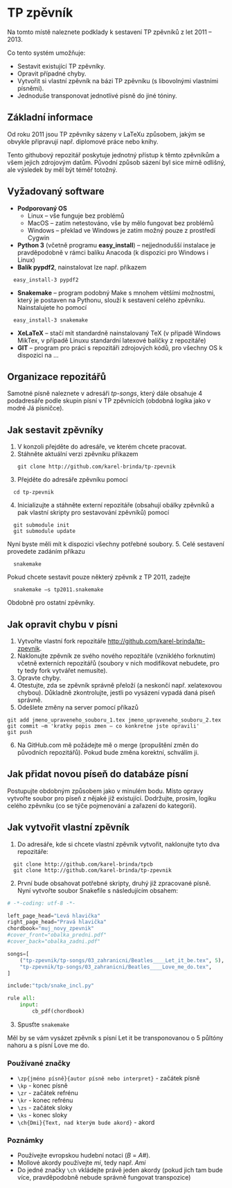 # TP zpěvník

Na tomto místě naleznete podklady k sestavení TP zpěvníků z let 2011 – 2013.

Co tento systém umožňuje:
*	Sestavit existující TP zpěvníky.
*	Opravit případné chyby.
*	Vytvořit si vlastní zpěvník na bázi TP zpěvníku (s libovolnými vlastními písněmi).
*	Jednoduše transponovat jednotlivé písně do jiné tóniny.

## Základní informace

Od roku 2011 jsou TP zpěvníky sázeny v LaTeXu způsobem, jakým se obvykle připravují např. diplomové práce nebo knihy.

Tento githubový repozitář poskytuje jednotný přístup k těmto zpěvníkům a všem jejich zdrojovým datům. Původní způsob sázení byl sice mírně odlišný, ale výsledek by měl být téměř totožný.

## Vyžadovaný software

* **Podporovaný OS**
  * Linux – vše funguje bez problémů
  * MacOS – zatím netestováno, vše by mělo fungovat bez problémů
  * Windows – překlad ve Windows je zatím možný pouze z prostředí Cygwin
*	**Python 3** (včetně programu **easy_install**) – nejjednodušší instalace je pravděpodobně v rámci balíku Anacoda (k dispozici pro Windows i Linux)
  *	**Balík pypdf2**, nainstalovat lze např. příkazem
  ```
    easy_install-3 pypdf2
  ```
  * **Snakemake** – program podobný Make s mnohem většími možnostmi, který je postaven na Pythonu, slouží k sestavení celého zpěvníku. Nainstalujete ho pomocí
  ```
    easy_install-3 snakemake
  ```
*	**XeLaTeX** – stačí mít standardně nainstalovaný TeX (v případě Windows MikTex, v případě Linuxu standardní latexové balíčky z repozitáře)
*	**GIT** – program pro práci s repozitáři zdrojových kódů, pro všechny OS k dispozici na …

## Organizace repozitářů

Samotné písně naleznete v adresáři *tp-songs*, který dále obsahuje 4 podadresáře podle skupin písní v TP zpěvnících (obdobná logika jako v modré Já písničce).

## Jak sestavit zpěvníky

1.	V konzoli přejděte do adresáře, ve kterém chcete pracovat.
2.	Stáhněte aktuální verzi zpěvníku příkazem
	```
	git clone http://github.com/karel-brinda/tp-zpevnik
	```
3.	Přejděte do adresáře zpěvníku pomocí
```
  cd tp-zpevnik
```
4.	Inicializujte a stáhněte externí repozitáře (obsahují obálky zpěvníků a pak vlastní skripty pro sestavování zpěvníků) pomocí
```
  git submodule init
  git submodule update
```
Nyní byste měli mít k dispozici všechny potřebné soubory.
5.	Celé sestavení provedete zadáním příkazu
```
  snakemake
```
Pokud chcete sestavit pouze některý zpěvník z TP 2011, zadejte
```
  snakemake –s tp2011.snakemake
```
Obdobně pro ostatní zpěvníky.

## Jak opravit chybu v písni

1.	Vytvořte vlastní fork repozitáře http://github.com/karel-brinda/tp-zpevnik.
2.	Naklonujte zpěvník ze svého nového repozítáře (vzniklého forknutím) včetně externích repozitářů (soubory v nich modifikovat nebudete, pro ty tedy fork vytvářet nemusíte).
3.	Opravte chyby.
4.	Otestujte, zda se zpěvník správně přeloží (a neskončí např. xelatexovou chybou). Důkladně zkontrolujte, jestli po vysázení vypadá daná píseň správně.
5.	Odešlete změny na server pomocí příkazů
```
git add jmeno_upraveneho_souboru_1.tex jmeno_upraveneho_souboru_2.tex
git commit –m 'kratky popis zmen – co konkretne jste opravili'
git push
```
6.	Na GitHub.com mě požádejte mě o merge (propuštění změn do původních repozitářů). Pokud bude změna korektní, schválím ji.

## Jak přidat novou píseň do databáze písní

Postupujte obdobným způsobem jako v minulém bodu. Místo opravy vytvořte soubor pro píseň z nějaké již existující.
Dodržujte, prosím, logiku celého zpěvníku (co se týče pojmenování a zařazení do kategorií).

## Jak vytvořit vlastní zpěvník

 1. Do adresáře, kde si chcete vlastní zpěvník vytvořit, naklonujte tyto dva repozitáře:
```
  git clone http://github.com/karel-brinda/tpcb
  git clone http://github.com/karel-brinda/tp-zpevnik
```
 2. První bude obsahovat potřebné skripty, druhý již zpracované písně. Nyní vytvořte soubor Snakefile s následujícím obsahem:

```python
# -*-coding: utf-8 -*-

left_page_head="Levá hlavička"
right_page_head="Pravá hlavička"
chordbook="muj_novy_zpevnik"
#cover_front="obalka_predni.pdf"
#cover_back="obalka_zadni.pdf"

songs=[
	("tp-zpevnik/tp-songs/03_zahranicni/Beatles____Let_it_be.tex", 5), # 5 = transpozice o 5 půltónů nahoru
	"tp-zpevnik/tp-songs/03_zahranicni/Beatles____Love_me_do.tex",
]

include:"tpcb/snake_incl.py"

rule all:
	input:
		cb_pdf(chordbook)

```
 3. Spusťte ```snakemake```

Měl by se vám vysázet zpěvník s písní Let it be transponovanou o 5 půltóny nahoru a s písní Love me do.

### Používané značky

* ```\zp{jméno písně}{autor písně nebo interpret}``` - začátek písně
* ```\kp``` - konec písně
* ```\zr``` - začátek refrénu
* ```\kr``` - konec refrénu
* ```\zs``` - začátek sloky
* ```\ks``` - konec sloky
* ```\ch{Dmi}{Text, nad kterým bude akord}``` - akord

### Poznámky

* Používejte evropskou hudební notaci (*B* = *A#*).
* Mollové akordy používejte *mi*, tedy např. *Ami*
* Do jedné značky ```\ch``` vkládejte právě jeden akordy (pokud jich tam bude více, pravděpodobně nebude správně fungovat transpozice)
